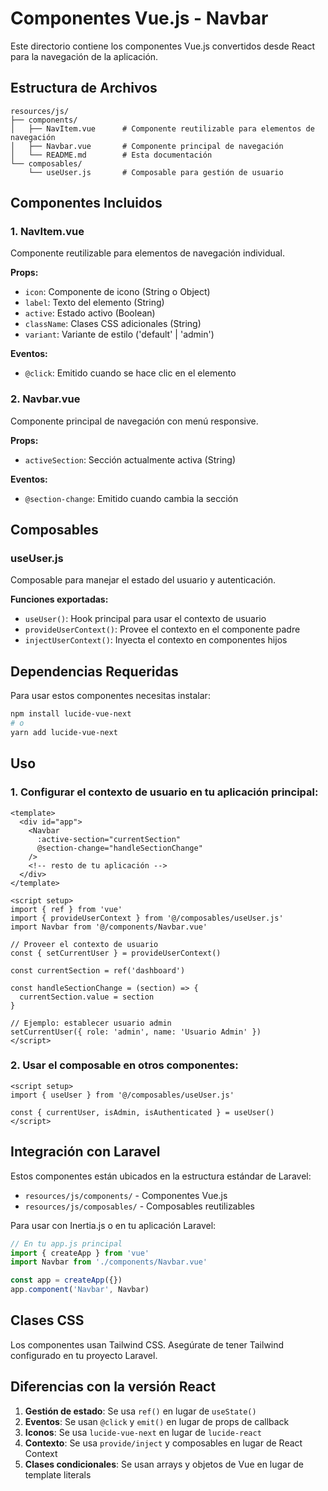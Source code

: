# Componentes Vue.js - Navbar

Este directorio contiene los componentes Vue.js convertidos desde React para la navegación de la aplicación.

## Estructura de Archivos

```
resources/js/
├── components/
│   ├── NavItem.vue      # Componente reutilizable para elementos de navegación
│   ├── Navbar.vue       # Componente principal de navegación
│   └── README.md        # Esta documentación
└── composables/
    └── useUser.js       # Composable para gestión de usuario
```

## Componentes Incluidos

### 1. NavItem.vue
Componente reutilizable para elementos de navegación individual.

**Props:**
- `icon`: Componente de icono (String o Object)
- `label`: Texto del elemento (String)
- `active`: Estado activo (Boolean)
- `className`: Clases CSS adicionales (String)
- `variant`: Variante de estilo ('default' | 'admin')

**Eventos:**
- `@click`: Emitido cuando se hace clic en el elemento

### 2. Navbar.vue
Componente principal de navegación con menú responsive.

**Props:**
- `activeSection`: Sección actualmente activa (String)

**Eventos:**
- `@section-change`: Emitido cuando cambia la sección

## Composables

### useUser.js
Composable para manejar el estado del usuario y autenticación.

**Funciones exportadas:**
- `useUser()`: Hook principal para usar el contexto de usuario
- `provideUserContext()`: Provee el contexto en el componente padre
- `injectUserContext()`: Inyecta el contexto en componentes hijos

## Dependencias Requeridas

Para usar estos componentes necesitas instalar:

```bash
npm install lucide-vue-next
# o
yarn add lucide-vue-next
```

## Uso

### 1. Configurar el contexto de usuario en tu aplicación principal:

```vue
<template>
  <div id="app">
    <Navbar 
      :active-section="currentSection" 
      @section-change="handleSectionChange" 
    />
    <!-- resto de tu aplicación -->
  </div>
</template>

<script setup>
import { ref } from 'vue'
import { provideUserContext } from '@/composables/useUser.js'
import Navbar from '@/components/Navbar.vue'

// Proveer el contexto de usuario
const { setCurrentUser } = provideUserContext()

const currentSection = ref('dashboard')

const handleSectionChange = (section) => {
  currentSection.value = section
}

// Ejemplo: establecer usuario admin
setCurrentUser({ role: 'admin', name: 'Usuario Admin' })
</script>
```

### 2. Usar el composable en otros componentes:

```vue
<script setup>
import { useUser } from '@/composables/useUser.js'

const { currentUser, isAdmin, isAuthenticated } = useUser()
</script>
```

## Integración con Laravel

Estos componentes están ubicados en la estructura estándar de Laravel:
- `resources/js/components/` - Componentes Vue.js
- `resources/js/composables/` - Composables reutilizables

Para usar con Inertia.js o en tu aplicación Laravel:

```javascript
// En tu app.js principal
import { createApp } from 'vue'
import Navbar from './components/Navbar.vue'

const app = createApp({})
app.component('Navbar', Navbar)
```

## Clases CSS

Los componentes usan Tailwind CSS. Asegúrate de tener Tailwind configurado en tu proyecto Laravel.

## Diferencias con la versión React

1. **Gestión de estado**: Se usa `ref()` en lugar de `useState()`
2. **Eventos**: Se usan `@click` y `emit()` en lugar de props de callback
3. **Iconos**: Se usa `lucide-vue-next` en lugar de `lucide-react`
4. **Contexto**: Se usa `provide/inject` y composables en lugar de React Context
5. **Clases condicionales**: Se usan arrays y objetos de Vue en lugar de template literals

